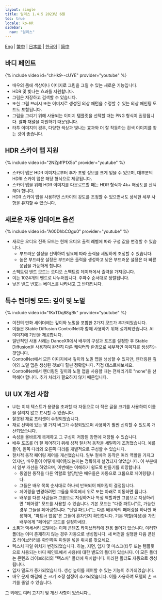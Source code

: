 ```yaml
---
layout: single
title: 릴리스 1.4.5 2023년 6월
toc: true
locale: ko-KR
sidebar:
  nav: "릴리스"
---
```

[Eng](/dancexr/releases/1.4.5) | [繁中](/tw/dancexr/releases/1.4.5) | [日本語](/jp/dancexr/releases/1.4.5) | [한국어](/kr/dancexr/releases/1.4.5) | [简中](/zh/dancexr/releases/1.4.5)


## 바디 페인트
{% include video id="chHk9--cUYE" provider="youtube" %}
* 배우의 몸에 색상이나 이미지로 그림을 그릴 수 있는 새로운 기능입니다.
* HDR 및 빛나는 효과를 지원합니다.
* 그림은 저장하고 검색할 수 있습니다.
* 또한 그림 브러시 또는 이미지로 생성된 의상 패턴을 수정할 수 있는 의상 페인팅 모드도 포함됩니다.
* 그림을 그리기 위해 사용되는 이미지 템플릿을 선택할 때는 PNG 형식이 권장됩니다. 알파 채널을 지원하기 때문입니다.
* 타투 이미지의 경우, 다양한 색상과 빛나는 효과와 더 잘 작동하는 흰색 이미지를 찾는 것이 좋습니다.


## HDR 스카이 맵 지원
{% include video id="2NZpffP1X5o" provider="youtube" %}
* 스카이 맵은 HDR 이미지로부터 추가 조명 정보를 크게 얻을 수 있으며, 대부분의 HDRI 스카이 맵은 해당 형식으로 제공됩니다.
* 스카이 맵을 위해 HDR 이미지를 다운로드할 때는 HDR 형식과 4k+ 해상도를 선택해야 합니다.
* HDR 스카이 맵을 사용하면 스카이의 강도를 조정할 수 있으면서도 상세한 세부 사항을 유지할 수 있습니다.


## 새로운 자동 업데이트 옵션
{% include video id="A00DhbCOgu0" provider="youtube" %}
* 새로운 오디오 진폭 모드는 현재 오디오 출력 레벨에 따라 구성 값을 변경할 수 있습니다.
    * 부드러운 설정을 선택하여 필요에 따라 출력을 세밀하게 조정할 수 있습니다.
    * 높은 부드러운 설정은 부드러운 출력을 생성하고 낮은 부드러운 설정은 더 빠른 응답을 가능하게 합니다.
* 스펙트럼 밴드 모드는 오디오 스펙트럼 데이터에서 출력을 가져옵니다.
* 이는 1024개의 밴드로 나누어집니다. 주파수 순서대로 정렬됩니다.
* 낮은 밴드 번호는 베이스를 나타내고 그 반대입니다.


## 특수 렌더링 모드: 깊이 및 노멀
{% include video id="fKxTDq88gBk" provider="youtube" %}
* 이전의 만화 셰이더에는 깊이와 노멀을 포함한 2가지 모드가 추가되었습니다.
* 이들은 Stable Diffusion ControlNet과 함께 사용하기 위해 설계되었습니다. AI 이미지에 기반을 제공합니다.
* 일반적인 사용 사례는 DanceXR에서 배우의 구성과 포즈를 설정한 후 Stable Diffusion을 사용하여 완전히 다른 캐릭터와 환경으로 세부적인 이미지를 생성하는 것입니다.
* ControlNet에서 모든 이미지에서 깊이와 노멀 맵을 생성할 수 있지만, 렌더링된 깊이와 노멀 맵은 생성된 것보다 훨씬 정확합니다. 직접 테스트해보세요.
* ControlNet에서 렌더링된 깊이와 노멀 맵을 사용할 때는 전처리기로 "none"을 선택해야 합니다. 추가 처리가 필요하지 않기 때문입니다.
## UI UX 개선 사항
* UI는 이제 텍스트가 용량을 초과할 때 자동으로 더 작은 글꼴 크기를 사용하여 이름을 잘리지 않고 표시할 수 있습니다.
* 잘못된 재료 프리셋이 수정되었습니다.
* 재료 선택에 있는 몇 가지 버그가 수정되었으며 사용하기 훨씬 신뢰할 수 있도록 개선되었습니다.
* 속성을 올바르게 복제하고 그 구성이 저장된 장면에 저장될 수 있습니다.
* 배우 포즈를 더 잘 제어하기 위해 성적 절차적 동작을 세밀하게 조정했습니다. 예를 들어, 왼쪽 다리와 오른쪽 다리를 개별적으로 구성할 수 있습니다.
* 절차적 동작 페어링 제어를 개선했습니다. 일부 절차적 동작은 여러 역할을 가지고 있지만, 배우들이 어떻게 페어링되는지는 명확하게 설명되지 않았습니다. 이 부분에서 일부 개선을 하였으며, 이번에는 이해하기 쉽도록 만들기를 희망합니다.
    * 동일한 동작을 다른 역할로 할당받은 배우들은 자동으로 그룹으로 페어링됩니다.
    * 그들은 배우 목록 순서대로 하나씩 반복되어 페어링이 결정됩니다.
    * 페어링을 변경하려면 그들을 목록에서 위로 또는 아래로 이동하면 됩니다.
    * 배우를 다른 사람들과 그룹으로 지정하거나 특정 역할과만 그룹으로 지정하려면 "페어링" 모드를 사용할 수 있습니다. 기본 모드는 "다중 파트너"로, 가능한 경우 그들을 페어링합니다. "단일 파트너"는 다른 배우와의 페어링을 하나만 허용하며, "파트너 없음"은 그들이 혼자인지 확인합니다. 기본 역할(여성)을 가진 배우에게 "페어링" 모드를 설정하세요.
* 소품과 액세서리 모델에는 이제 콘텐츠 라이브러리에 전용 폴더가 있습니다. 이러한 폴더는 이미 존재하지 않는 경우 자동으로 생성됩니다. 새 버전을 실행한 다음 콘텐츠 라이브러리를 확인하여 파일을 넣을 위치를 찾으세요.
* 텍스처 파일 위치가 변경되었습니다. 하늘, 지면, 입자 및 마스크(타투 또는 템플릿으로 사용되는 바디 페인트에서 사용)에 대한 별도의 폴더가 있습니다. 이 모든 폴더는 콘텐츠 라이브러리의 "텍스처" 폴더에 위치합니다. 이러한 폴더도 자동으로 생성됩니다.
* 입자 밀도가 증가되었습니다. 생성 높이를 제어할 수 있는 기능이 추가되었습니다.
* 배우 문제 해결에 손 크기 조정 설정이 추가되었습니다. 이를 사용하여 모델의 손 크기를 줄일 수 있습니다.

그 외에도 여러 고치기 및 개선 사항이 있습니다...
